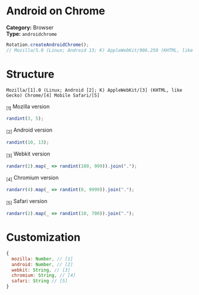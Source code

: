 # Android on Chrome
**Category:** Browser <br>
**Type:** `androidchrome`

```javascript
Rotation.createAndroidChrome();
// Mozilla/5.0 (Linux; Android 13; K) AppleWebKit/906.250 (KHTML, like Gecko) Chrome/6424.8417.353.6046 Mobile Safari/558
```

# Structure
```
Mozilla/[1].0 (Linux; Android [2]; K) AppleWebKit/[3] (KHTML, like Gecko) Chrome/[4] Mobile Safari/[5]
```

<sub>[1]</sub> Mozilla version <br>
```javascript
randint(3, 5);
```

<sub>[2]</sub> Android version <br>
```javascript
randint(10, 13);
```

<sub>[3]</sub> Webkit version <br>
```javascript
randarr(2).map(_ => randint(100, 999)).join(".");
```

<sub>[4]</sub> Chromium version <br>
```javascript
randarr(4).map(_ => randint(0, 9999)).join(".");
```

<sub>[5]</sub> Safari version <br>
```javascript
randarr(2).map(_ => randint(10, 700)).join(".");
```

# Customization
```javascript
{
  mozilla: Number, // [1]
  android: Number, // [2]
  webkit: String, // [3]
  chromium: String, // [4]
  safari: String // [5]
}
```